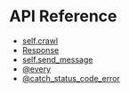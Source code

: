 API Reference
=============
    
- [self.crawl](apis/self.crawl)
- [Response](apis/Response)
- [self.send_message](apis/self.send_message)
- [@every](apis/@every)
- [@catch_status_code_error](apis/@catch_status_code_error)
